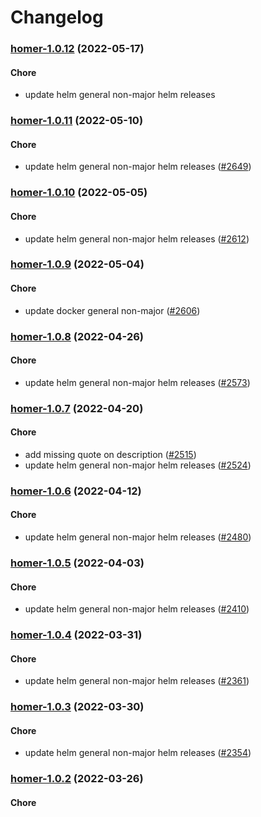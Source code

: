 # Changelog<br>


<a name="homer-1.0.12"></a>
### [homer-1.0.12](https://github.com/truecharts/apps/compare/homer-1.0.11...homer-1.0.12) (2022-05-17)

#### Chore

* update helm general non-major helm releases



<a name="homer-1.0.11"></a>
### [homer-1.0.11](https://github.com/truecharts/apps/compare/homer-1.0.10...homer-1.0.11) (2022-05-10)

#### Chore

* update helm general non-major helm releases ([#2649](https://github.com/truecharts/apps/issues/2649))



<a name="homer-1.0.10"></a>
### [homer-1.0.10](https://github.com/truecharts/apps/compare/homer-1.0.9...homer-1.0.10) (2022-05-05)

#### Chore

* update helm general non-major helm releases ([#2612](https://github.com/truecharts/apps/issues/2612))



<a name="homer-1.0.9"></a>
### [homer-1.0.9](https://github.com/truecharts/apps/compare/homer-1.0.8...homer-1.0.9) (2022-05-04)

#### Chore

* update docker general non-major ([#2606](https://github.com/truecharts/apps/issues/2606))



<a name="homer-1.0.8"></a>
### [homer-1.0.8](https://github.com/truecharts/apps/compare/homer-1.0.7...homer-1.0.8) (2022-04-26)

#### Chore

* update helm general non-major helm releases ([#2573](https://github.com/truecharts/apps/issues/2573))



<a name="homer-1.0.7"></a>
### [homer-1.0.7](https://github.com/truecharts/apps/compare/homer-1.0.6...homer-1.0.7) (2022-04-20)

#### Chore

* add missing quote on description ([#2515](https://github.com/truecharts/apps/issues/2515))
* update helm general non-major helm releases ([#2524](https://github.com/truecharts/apps/issues/2524))



<a name="homer-1.0.6"></a>
### [homer-1.0.6](https://github.com/truecharts/apps/compare/homer-1.0.5...homer-1.0.6) (2022-04-12)

#### Chore

* update helm general non-major helm releases ([#2480](https://github.com/truecharts/apps/issues/2480))



<a name="homer-1.0.5"></a>
### [homer-1.0.5](https://github.com/truecharts/apps/compare/homer-1.0.4...homer-1.0.5) (2022-04-03)

#### Chore

* update helm general non-major helm releases ([#2410](https://github.com/truecharts/apps/issues/2410))



<a name="homer-1.0.4"></a>
### [homer-1.0.4](https://github.com/truecharts/apps/compare/homer-1.0.3...homer-1.0.4) (2022-03-31)

#### Chore

* update helm general non-major helm releases ([#2361](https://github.com/truecharts/apps/issues/2361))



<a name="homer-1.0.3"></a>
### [homer-1.0.3](https://github.com/truecharts/apps/compare/homer-1.0.2...homer-1.0.3) (2022-03-30)

#### Chore

* update helm general non-major helm releases ([#2354](https://github.com/truecharts/apps/issues/2354))



<a name="homer-1.0.2"></a>
### [homer-1.0.2](https://github.com/truecharts/apps/compare/homer-1.0.1...homer-1.0.2) (2022-03-26)

#### Chore

